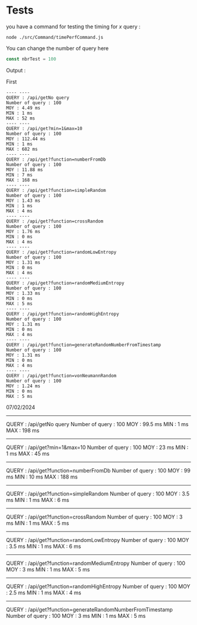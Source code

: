 # Tests

you have a command for testing the timing for _x_ query : 
```shell
node ./src/Command/timePerfCommand.js
```

You can change the number of query here

```javascript
const nbrTest = 100
```

Output :

First

```text
---- ----
QUERY : /api/getNo query
Number of query : 100
MOY : 4.49 ms
MIN : 1 ms
MAX : 52 ms
---- ----
QUERY : /api/get?min=1&max=10
Number of query : 100
MOY : 112.44 ms
MIN : 1 ms
MAX : 682 ms
---- ----
QUERY : /api/get?function=numberFromDb
Number of query : 100
MOY : 11.88 ms
MIN : 7 ms
MAX : 168 ms
---- ----
QUERY : /api/get?function=simpleRandom
Number of query : 100
MOY : 1.43 ms
MIN : 1 ms
MAX : 4 ms
---- ----
QUERY : /api/get?function=crossRandom
Number of query : 100
MOY : 1.76 ms
MIN : 0 ms
MAX : 4 ms
---- ----
QUERY : /api/get?function=randomLowEntropy
Number of query : 100
MOY : 1.31 ms
MIN : 0 ms
MAX : 4 ms
---- ----
QUERY : /api/get?function=randomMediumEntropy
Number of query : 100
MOY : 1.33 ms
MIN : 0 ms
MAX : 5 ms
---- ----
QUERY : /api/get?function=randomHighEntropy
Number of query : 100
MOY : 1.31 ms
MIN : 0 ms
MAX : 4 ms
---- ----
QUERY : /api/get?function=generateRandomNumberFromTimestamp
Number of query : 100
MOY : 1.31 ms
MIN : 0 ms
MAX : 4 ms
---- ----
QUERY : /api/get?function=vonNeumannRandom
Number of query : 100
MOY : 1.24 ms
MIN : 0 ms
MAX : 5 ms
```

07/02/2024

---- ----
QUERY : /api/getNo query
Number of query : 100
MOY : 99.5 ms
MIN : 1 ms
MAX : 198 ms
---- ----
QUERY : /api/get?min=1&max=10
Number of query : 100
MOY : 23 ms
MIN : 1 ms
MAX : 45 ms
---- ----
QUERY : /api/get?function=numberFromDb
Number of query : 100
MOY : 99 ms
MIN : 10 ms
MAX : 188 ms
---- ----
QUERY : /api/get?function=simpleRandom
Number of query : 100
MOY : 3.5 ms
MIN : 1 ms
MAX : 6 ms
---- ----
QUERY : /api/get?function=crossRandom
Number of query : 100
MOY : 3 ms
MIN : 1 ms
MAX : 5 ms
---- ----
QUERY : /api/get?function=randomLowEntropy
Number of query : 100
MOY : 3.5 ms
MIN : 1 ms
MAX : 6 ms
---- ----
QUERY : /api/get?function=randomMediumEntropy
Number of query : 100
MOY : 3 ms
MIN : 1 ms
MAX : 5 ms
---- ----
QUERY : /api/get?function=randomHighEntropy
Number of query : 100
MOY : 2.5 ms
MIN : 1 ms
MAX : 4 ms
---- ----
QUERY : /api/get?function=generateRandomNumberFromTimestamp
Number of query : 100
MOY : 3 ms
MIN : 1 ms
MAX : 5 ms
